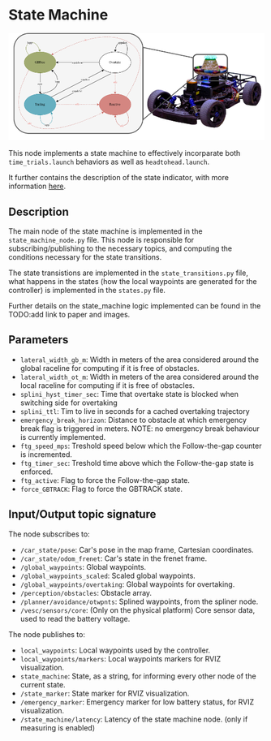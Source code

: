 # State Machine
![State Machine](./misc/state_machine.png)

This node implements a state machine to effectively incorparate both `time_trials.launch` behaviors as well as `headtohead.launch`. 

It further contains the description of the state indicator, with more information [here](./state_indicator/README.md).

## Description
The main node of the state machine is implemented in the `state_machine_node.py` file. This node is responsible for subscribing/publishing to the necessary topics, and computing the conditions necessary for the state transitions.

The state transistions are implemented in the `state_transitions.py` file, what happens in the states (how the local waypoints are generated for the controller) is implemented in the `states.py` file. 

Further details on the state_machine logic implemented can be found in the TODO:add link to paper and images.

## Parameters
- `lateral_width_gb_m`: Width in meters of the area considered around the global raceline for computing if it is free of obstacles.
- `lateral_width_ot_m`: Width in meters of the area considered around the local raceline for computing if it is free of obstacles.
- `splini_hyst_timer_sec`: Time that overtake state is blocked when switching side for overtaking
- `splini_ttl`: Tim to live in seconds for a cached overtaking trajectory
- `emergency_break_horizon`: Distance to obstacle at which emergency break flag is triggered in meters. NOTE: no emergency break behaviour is currently implemented.
- `ftg_speed_mps`: Treshold speed below which the Follow-the-gap counter is incremented.
- `ftg_timer_sec`: Treshold time above which the Follow-the-gap state is enforced. 
- `ftg_active`: Flag to force the Follow-the-gap state.
- `force_GBTRACK`: Flag to force the GBTRACK state.

## Input/Output topic signature
The node subscribes to:
- `/car_state/pose`: Car's pose in the map frame, Cartesian coordinates.
- `/car_state/odom_frenet`: Car's state in the frenet frame.
- `/global_waypoints`: Global waypoints.
- `/global_waypoints_scaled`: Scaled global waypoints.
- `/global_waypoints/overtaking`: Global waypoints for overtaking.
- `/perception/obstacles`: Obstacle array.
- `/planner/avoidance/otwpnts`: Splined waypoints, from the spliner node.
- `/vesc/sensors/core`: (Only on the physical platform) Core sensor data, used to read the battery voltage.

The node publishes to:
- `local_waypoints`: Local waypoints used by the controller.
- `local_waypoints/markers`: Local waypoints markers for RVIZ visualization.
- `state_machine`: State, as a string, for informing every other node of the current state.
- `/state_marker`: State marker for RVIZ visualization.
- `/emergency_marker`: Emergency marker for low battery status, for RVIZ visualization.
- `/state_machine/latency`: Latency of the state machine node. (only if measuring is enabled)


